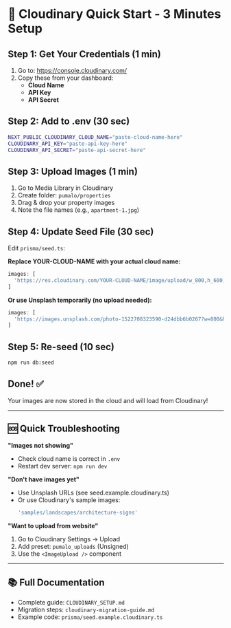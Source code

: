 # 🚀 Cloudinary Quick Start - 3 Minutes Setup

## Step 1: Get Your Credentials (1 min)
1. Go to: https://console.cloudinary.com/
2. Copy these from your dashboard:
   - **Cloud Name**
   - **API Key** 
   - **API Secret**

## Step 2: Add to .env (30 sec)
```bash
NEXT_PUBLIC_CLOUDINARY_CLOUD_NAME="paste-cloud-name-here"
CLOUDINARY_API_KEY="paste-api-key-here"
CLOUDINARY_API_SECRET="paste-api-secret-here"
```

## Step 3: Upload Images (1 min)
1. Go to Media Library in Cloudinary
2. Create folder: `pumalo/properties`
3. Drag & drop your property images
4. Note the file names (e.g., `apartment-1.jpg`)

## Step 4: Update Seed File (30 sec)
Edit `prisma/seed.ts`:

**Replace YOUR-CLOUD-NAME with your actual cloud name:**
```typescript
images: [
  'https://res.cloudinary.com/YOUR-CLOUD-NAME/image/upload/w_800,h_600,c_fill,q_auto/pumalo/properties/apartment-1.jpg',
]
```

**Or use Unsplash temporarily (no upload needed):**
```typescript
images: [
  'https://images.unsplash.com/photo-1522708323590-d24dbb6b0267?w=800&h=600&fit=crop',
]
```

## Step 5: Re-seed (10 sec)
```bash
npm run db:seed
```

## Done! ✅
Your images are now stored in the cloud and will load from Cloudinary!

---

## 🆘 Quick Troubleshooting

**"Images not showing"**
- Check cloud name is correct in `.env`
- Restart dev server: `npm run dev`

**"Don't have images yet"**
- Use Unsplash URLs (see seed.example.cloudinary.ts)
- Or use Cloudinary's sample images:
  ```typescript
  'samples/landscapes/architecture-signs'
  ```

**"Want to upload from website"**
1. Go to Cloudinary Settings → Upload
2. Add preset: `pumalo_uploads` (Unsigned)
3. Use the `<ImageUpload />` component

---

## 📚 Full Documentation
- Complete guide: `CLOUDINARY_SETUP.md`
- Migration steps: `cloudinary-migration-guide.md`
- Example code: `prisma/seed.example.cloudinary.ts`
